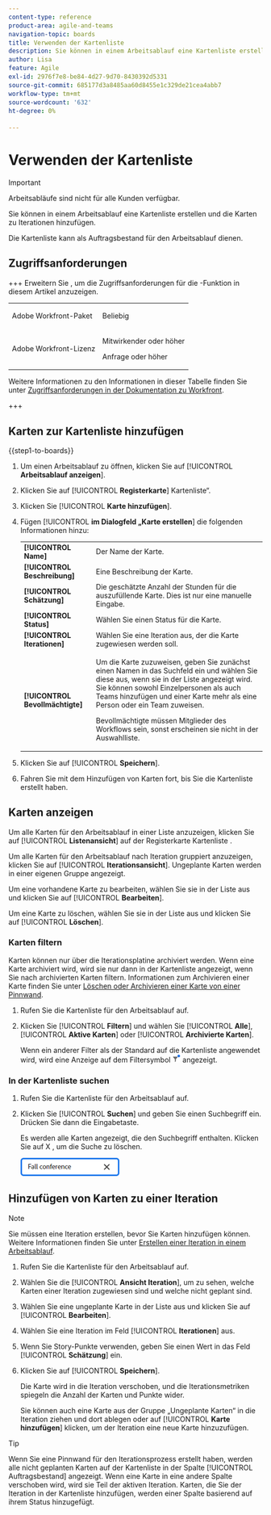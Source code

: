 ```yaml
---
content-type: reference
product-area: agile-and-teams
navigation-topic: boards
title: Verwenden der Kartenliste
description: Sie können in einem Arbeitsablauf eine Kartenliste erstellen und die Karten zu Iterationen hinzufügen.
author: Lisa
feature: Agile
exl-id: 2976f7e8-be84-4d27-9d70-8430392d5331
source-git-commit: 685177d3a8485aa60d8455e1c329de21cea4abb7
workflow-type: tm+mt
source-wordcount: '632'
ht-degree: 0%

---
```


# Verwenden der Kartenliste

>[!IMPORTANT]
>
>Arbeitsabläufe sind nicht für alle Kunden verfügbar.

Sie können in einem Arbeitsablauf eine Kartenliste erstellen und die Karten zu Iterationen hinzufügen.

Die Kartenliste kann als Auftragsbestand für den Arbeitsablauf dienen.

## Zugriffsanforderungen

+++ Erweitern Sie , um die Zugriffsanforderungen für die -Funktion in diesem Artikel anzuzeigen.

<table style="table-layout:auto"> 
 <col> 
 <col> 
 <tbody> 
  <tr> 
   <td role="rowheader">Adobe Workfront-Paket</td> 
   <td> <p>Beliebig</p> </td> 
  </tr> 
  <tr> 
   <td role="rowheader">Adobe Workfront-Lizenz</td> 
   <td> 
   <p>Mitwirkender oder höher</p> 
   <p>Anfrage oder höher</p>
   </td> 
  </tr> 
 </tbody> 
</table>

Weitere Informationen zu den Informationen in dieser Tabelle finden Sie unter [Zugriffsanforderungen in der Dokumentation zu Workfront](/help/quicksilver/administration-and-setup/add-users/access-levels-and-object-permissions/access-level-requirements-in-documentation.md).

+++

## Karten zur Kartenliste hinzufügen

{{step1-to-boards}}

1. Um einen Arbeitsablauf zu öffnen, klicken Sie auf [!UICONTROL **Arbeitsablauf anzeigen**].
1. Klicken Sie auf [!UICONTROL **Registerkarte**] Kartenliste“.
1. Klicken Sie [!UICONTROL **Karte hinzufügen**].
1. Fügen [!UICONTROL **im Dialogfeld „Karte erstellen**] die folgenden Informationen hinzu:

   <table style="table-layout:auto"> 
    <tbody> 
     <tr> 
      <td><strong>[!UICONTROL Name]</strong></td> 
      <td>Der Name der Karte.</td> 
     </tr> 
     <tr> 
      <td><strong>[!UICONTROL Beschreibung]</strong></td> 
      <td>Eine Beschreibung der Karte.</td> 
     </tr>
     <tr> 
      <td><strong>[!UICONTROL Schätzung]</strong></td> 
      <td>Die geschätzte Anzahl der Stunden für die auszufüllende Karte. Dies ist nur eine manuelle Eingabe.</td> 
     </tr>
     <tr> 
      <td><strong>[!UICONTROL Status]</strong></td> 
      <td>Wählen Sie einen Status für die Karte.</td> 
     </tr>
     <tr> 
      <td><strong>[!UICONTROL Iterationen]</strong></td> 
      <td>Wählen Sie eine Iteration aus, der die Karte zugewiesen werden soll.</td> 
     </tr>
     <tr> 
      <td><strong>[!UICONTROL Bevollmächtigte]</strong></td> 
      <td><p>Um die Karte zuzuweisen, geben Sie zunächst einen Namen in das Suchfeld ein und wählen Sie diese aus, wenn sie in der Liste angezeigt wird. Sie können sowohl Einzelpersonen als auch Teams hinzufügen und einer Karte mehr als eine Person oder ein Team zuweisen.</p><p>Bevollmächtigte müssen Mitglieder des Workflows sein, sonst erscheinen sie nicht in der Auswahlliste.</p></td> 
     </tr>
    </tbody> 
   </table>

1. Klicken Sie auf [!UICONTROL **Speichern**].
1. Fahren Sie mit dem Hinzufügen von Karten fort, bis Sie die Kartenliste erstellt haben.

## Karten anzeigen

Um alle Karten für den Arbeitsablauf in einer Liste anzuzeigen, klicken Sie auf [!UICONTROL **Listenansicht**] auf der Registerkarte Kartenliste .

Um alle Karten für den Arbeitsablauf nach Iteration gruppiert anzuzeigen, klicken Sie auf [!UICONTROL **Iterationsansicht**]. Ungeplante Karten werden in einer eigenen Gruppe angezeigt.

Um eine vorhandene Karte zu bearbeiten, wählen Sie sie in der Liste aus und klicken Sie auf [!UICONTROL **Bearbeiten**].

Um eine Karte zu löschen, wählen Sie sie in der Liste aus und klicken Sie auf [!UICONTROL **Löschen**].

### Karten filtern

Karten können nur über die Iterationsplatine archiviert werden. Wenn eine Karte archiviert wird, wird sie nur dann in der Kartenliste angezeigt, wenn Sie nach archivierten Karten filtern. Informationen zum Archivieren einer Karte finden Sie unter [Löschen oder Archivieren einer Karte von einer Pinnwand](/help/quicksilver/agile/get-started-with-boards/delete-board-items.md).

1. Rufen Sie die Kartenliste für den Arbeitsablauf auf.
1. Klicken Sie [!UICONTROL **Filtern**] und wählen Sie [!UICONTROL **Alle**], [!UICONTROL **Aktive Karten**] oder [!UICONTROL **Archivierte Karten**].

   Wenn ein anderer Filter als der Standard auf die Kartenliste angewendet wird, wird eine Anzeige auf dem Filtersymbol ![Filter angewendet](assets/boards-filterapplied-30x30.png) angezeigt.

### In der Kartenliste suchen

1. Rufen Sie die Kartenliste für den Arbeitsablauf auf.
1. Klicken Sie [!UICONTROL **Suchen**] und geben Sie einen Suchbegriff ein. Drücken Sie dann die Eingabetaste.

   Es werden alle Karten angezeigt, die den Suchbegriff enthalten.
Klicken Sie auf X , um die Suche zu löschen.

   ![Suche nach Karten auf einer Pinnwand](assets/boards-searchbox.png)

## Hinzufügen von Karten zu einer Iteration

>[!NOTE]
>
>Sie müssen eine Iteration erstellen, bevor Sie Karten hinzufügen können. Weitere Informationen finden Sie unter [Erstellen einer Iteration in einem Arbeitsablauf](/help/quicksilver/agile/use-boards-agile-planning-tools/create-an-iteration-in-workstream.md).

1. Rufen Sie die Kartenliste für den Arbeitsablauf auf.
1. Wählen Sie die [!UICONTROL **Ansicht Iteration**], um zu sehen, welche Karten einer Iteration zugewiesen sind und welche nicht geplant sind.
1. Wählen Sie eine ungeplante Karte in der Liste aus und klicken Sie auf [!UICONTROL **Bearbeiten**].
1. Wählen Sie eine Iteration im Feld [!UICONTROL **Iterationen**] aus.
1. Wenn Sie Story-Punkte verwenden, geben Sie einen Wert in das Feld [!UICONTROL **Schätzung**] ein.
1. Klicken Sie auf [!UICONTROL **Speichern**].

   Die Karte wird in die Iteration verschoben, und die Iterationsmetriken spiegeln die Anzahl der Karten und Punkte wider.

   Sie können auch eine Karte aus der Gruppe „Ungeplante Karten“ in die Iteration ziehen und dort ablegen oder auf [!UICONTROL **Karte hinzufügen**] klicken, um der Iteration eine neue Karte hinzuzufügen.

>[!TIP]
>
>Wenn Sie eine Pinnwand für den Iterationsprozess erstellt haben, werden alle nicht geplanten Karten auf der Kartenliste in der Spalte [!UICONTROL Auftragsbestand] angezeigt. Wenn eine Karte in eine andere Spalte verschoben wird, wird sie Teil der aktiven Iteration. Karten, die Sie der Iteration in der Kartenliste hinzufügen, werden einer Spalte basierend auf ihrem Status hinzugefügt.
